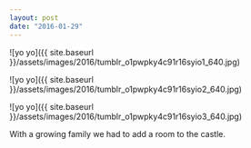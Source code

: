 ```yaml
---
layout: post
date: "2016-01-29"
---
```


![yo yo]({{ site.baseurl }}/assets/images/2016/tumblr_o1pwpky4c91r16syio1_640.jpg)

![yo yo]({{ site.baseurl }}/assets/images/2016/tumblr_o1pwpky4c91r16syio2_640.jpg)

![yo yo]({{ site.baseurl }}/assets/images/2016/tumblr_o1pwpky4c91r16syio3_640.jpg)

With a growing family we had to add a room to the castle.
